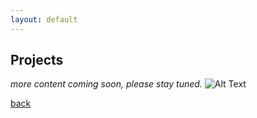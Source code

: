 ```yaml
---
layout: default
---
```


## Projects

_more content coming soon, please stay tuned._
![Alt Text](https://media.giphy.com/media/yWxFNlmQfjjVe/giphy.gif)

[back](./)